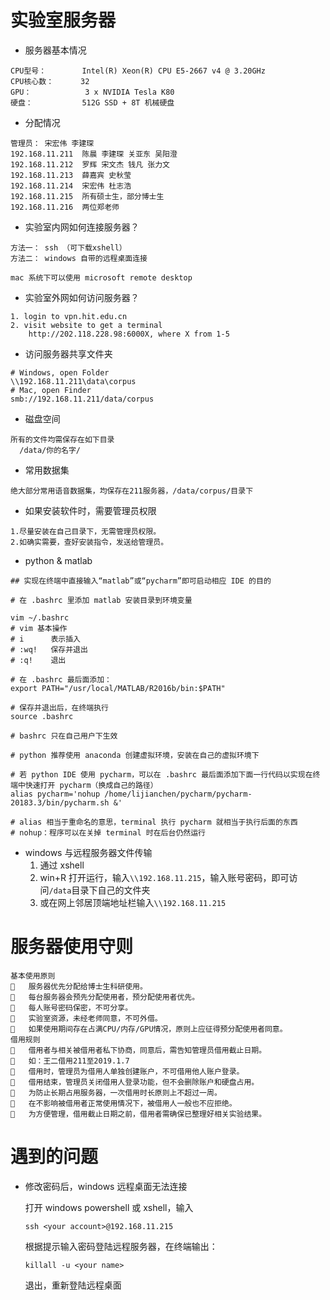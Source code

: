 # 实验室服务器
* 服务器基本情况
```
CPU型号：        Intel(R) Xeon(R) CPU E5-2667 v4 @ 3.20GHz
CPU核心数：      32
GPU：            3 x NVIDIA Tesla K80
硬盘：           512G SSD + 8T 机械硬盘
```

* 分配情况
```
管理员： 宋宏伟 李建琛
192.168.11.211	陈晨 李建琛 关亚东 吴阳澄
192.168.11.212	罗辉 宋文杰 钱凡 张力文
192.168.11.213	薛嘉宾 史秋莹 
192.168.11.214  宋宏伟 杜志浩 
192.168.11.215	所有硕士生，部分博士生 
192.168.11.216	两位郑老师 
```

* 实验室内网如何连接服务器？
```
方法一： ssh （可下载xshell）
方法二： windows 自带的远程桌面连接

mac 系统下可以使用 microsoft remote desktop
```

* 实验室外网如何访问服务器？
```
1. login to vpn.hit.edu.cn
2. visit website to get a terminal
    http://202.118.228.98:6000X, where X from 1-5
```

* 访问服务器共享文件夹
```
# Windows, open Folder
\\192.168.11.211\data\corpus
# Mac, open Finder
smb://192.168.11.211/data/corpus
```

* 磁盘空间
```
所有的文件均需保存在如下目录
  /data/你的名字/
```

* 常用数据集
```
绝大部分常用语音数据集，均保存在211服务器，/data/corpus/目录下
```

* 如果安装软件时，需要管理员权限
```
1.尽量安装在自己目录下，无需管理员权限。
2.如确实需要，查好安装指令，发送给管理员。
``` 

* python & matlab
```shell
## 实现在终端中直接输入“matlab”或“pycharm”即可启动相应 IDE 的目的

# 在 .bashrc 里添加 matlab 安装目录到环境变量

vim ~/.bashrc
# vim 基本操作
# i      表示插入
# :wq!   保存并退出
# :q!    退出

# 在 .bashrc 最后面添加：
export PATH="/usr/local/MATLAB/R2016b/bin:$PATH"

# 保存并退出后，在终端执行
source .bashrc

# bashrc 只在自己用户下生效

# python 推荐使用 anaconda 创建虚拟环境，安装在自己的虚拟环境下

# 若 python IDE 使用 pycharm，可以在 .bashrc 最后面添加下面一行代码以实现在终端中快速打开 pycharm（换成自己的路径）
alias pycharm='nohup /home/lijianchen/pycharm/pycharm-20183.3/bin/pycharm.sh &'

# alias 相当于重命名的意思，terminal 执行 pycharm 就相当于执行后面的东西
# nohup：程序可以在关掉 terminal 时在后台仍然运行
```

* windows 与远程服务器文件传输
    1. 通过 xshell
    2. win+R 打开运行，输入`\\192.168.11.215`，输入账号密码，即可访问`/data`目录下自己的文件夹
    3. 或在网上邻居顶端地址栏输入`\\192.168.11.215`


# 服务器使用守则
```
基本使用原则
	服务器优先分配给博士生科研使用。
	每台服务器会预先分配使用者，预分配使用者优先。
	每人账号密码保密，不可分享。
	实验室资源，未经老师同意，不可外借。
	如果使用期间存在占满CPU/内存/GPU情况，原则上应征得预分配使用者同意。
借用规则
	借用者与相关被借用者私下协商，同意后，需告知管理员借用截止日期。
	如：王二借用211至2019.1.7
	借用时，管理员为借用人单独创建账户，不可借用他人账户登录。
	借用结束，管理员关闭借用人登录功能，但不会删除账户和硬盘占用。
	为防止长期占用服务器，一次借用时长原则上不超过一周。
	在不影响被借用者正常使用情况下，被借用人一般也不应拒绝。
	为方便管理，借用截止日期之前，借用者需确保已整理好相关实验结果。

```

# 遇到的问题

* 修改密码后，windows 远程桌面无法连接

    打开 windows powershell 或 xshell，输入
    ```
    ssh <your account>@192.168.11.215
    ```
    
    根据提示输入密码登陆远程服务器，在终端输出：
    ```
    killall -u <your name>
    ```
    
    退出，重新登陆远程桌面
  
